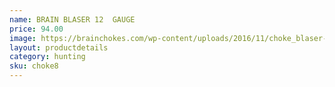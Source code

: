 ```yaml
---
name: BRAIN BLASER 12  GAUGE
price: 94.00
image: https://brainchokes.com/wp-content/uploads/2016/11/choke_blaser-400x300.jpg
layout: productdetails
category: hunting
sku: choke8
---
```

